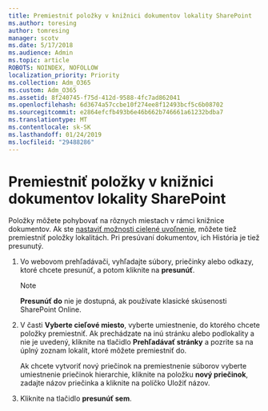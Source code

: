 ```yaml
---
title: Premiestniť položky v knižnici dokumentov lokality SharePoint
ms.author: toresing
author: tomresing
manager: scotv
ms.date: 5/17/2018
ms.audience: Admin
ms.topic: article
ROBOTS: NOINDEX, NOFOLLOW
localization_priority: Priority
ms.collection: Adm_O365
ms.custom: Adm_O365
ms.assetid: 8f240745-f75d-412d-9588-4fc7ad862041
ms.openlocfilehash: 6d3674a57ccbe10f274ee8f12493bcf5c6b08702
ms.sourcegitcommit: e2864efcfb493b6e46b662b746661a61232bdba7
ms.translationtype: MT
ms.contentlocale: sk-SK
ms.lasthandoff: 01/24/2019
ms.locfileid: "29488286"
---
```

# <a name="move-items-in-a-sharepoint-document-library"></a>Premiestniť položky v knižnici dokumentov lokality SharePoint

Položky môžete pohybovať na rôznych miestach v rámci knižnice dokumentov. Ak ste [nastaviť možnosti cielené uvoľnenie](https://go.microsoft.com/fwlink/?linkid=622980), môžete tiež premiestniť položky lokalitách. Pri presúvaní dokumentov, ich História je tiež presunutý.
  
1. Vo webovom prehľadávači, vyhľadajte súbory, priečinky alebo odkazy, ktoré chcete presunúť, a potom kliknite na **presunúť**.
    
    > [!NOTE]
    > **Presunúť do** nie je dostupná, ak používate klasické skúsenosti SharePoint Online. 
  
2. V časti **Vyberte cieľové miesto**, vyberte umiestnenie, do ktorého chcete položky premiestniť. Ak prechádzate na inú stránku alebo podlokality a nie je uvedený, kliknite na tlačidlo **Prehľadávať stránky** a pozrite sa na úplný zoznam lokalít, ktoré môžete premiestniť do. 
    
    Ak chcete vytvoriť nový priečinok na premiestnenie súborov vyberte umiestnenie priečinok hierarchie, kliknite na položku **nový priečinok**, zadajte názov priečinka a kliknite na políčko Uložiť názov.
    
3. Kliknite na tlačidlo **presunúť sem**.
    

